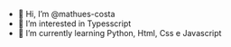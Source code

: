 - 👋 Hi, I’m @mathues-costa
- 👀 I’m interested in  Typesscript
- 🌱 I’m currently learning Python, Html, Css e Javascript

<!---
mathues-costa/mathues-costa is a ✨ special ✨ repository because its `README.md` (this file) appears on your GitHub profile.
You can click the Preview link to take a look at your changes.
--->
